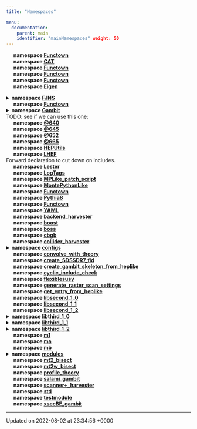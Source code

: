 ```yaml
---
title: "Namespaces"

menu:
  documentation:
    parent: main
    identifier: "mainNamespaces" weight: 50
---
```



&nbsp;&nbsp;&nbsp;&nbsp;&nbsp;<b>namespace <a href=/documentation/code/main/namespaces/namespacebackendinibit_1_1functown/>Functown<a></b><br>
&nbsp;&nbsp;&nbsp;&nbsp;&nbsp;<b>namespace <a href=/documentation/code/main/namespaces/namespacecat/>CAT<a></b><br>
&nbsp;&nbsp;&nbsp;&nbsp;&nbsp;<b>namespace <a href=/documentation/code/main/namespaces/namespacecolliderbit_1_1functown/>Functown<a></b><br>
&nbsp;&nbsp;&nbsp;&nbsp;&nbsp;<b>namespace <a href=/documentation/code/main/namespaces/namespacedarkbit_1_1functown/>Functown<a></b><br>
&nbsp;&nbsp;&nbsp;&nbsp;&nbsp;<b>namespace <a href=/documentation/code/main/namespaces/namespacedecaybit_1_1functown/>Functown<a></b><br>
&nbsp;&nbsp;&nbsp;&nbsp;&nbsp;<b>namespace <a href=/documentation/code/main/namespaces/namespaceeigen/>Eigen<a></b><br>
<details><summary><b>namespace <a href=/documentation/code/main/namespaces/namespacefjns/>FJNS<a></b></summary>
&nbsp;&nbsp;&nbsp;&nbsp;&nbsp;<b>namespace <a href=/documentation/code/main/namespaces/namespacefjns_1_1pseudojet/>PseudoJet<a></b><br></details>
&nbsp;&nbsp;&nbsp;&nbsp;&nbsp;<b>namespace <a href=/documentation/code/main/namespaces/namespaceflavbit_1_1functown/>Functown<a></b><br>
<details><summary><b>namespace <a href=/documentation/code/main/namespaces/namespacegambit/>Gambit<a></b><br>TODO: see if we can use this one: </summary>
&nbsp;&nbsp;&nbsp;&nbsp;&nbsp;<b>namespace <a href=/documentation/code/main/namespaces/namespacegambit_1_1alterbbn__2__2/>AlterBBN_2_2<a></b><br>
<details><summary><b>namespace <a href=/documentation/code/main/namespaces/namespacegambit_1_1backends/>Backends<a></b></summary>
&nbsp;&nbsp;&nbsp;&nbsp;&nbsp;<b>namespace <a href=/documentation/code/main/namespaces/namespacegambit_1_1backends_1_1alterbbn__2__2/>AlterBBN_2_2<a></b><br>
&nbsp;&nbsp;&nbsp;&nbsp;&nbsp;<b>namespace <a href=/documentation/code/main/namespaces/namespacegambit_1_1backends_1_1heplike__1__2/>HepLike_1_2<a></b><br>
<details><summary><b>namespace <a href=/documentation/code/main/namespaces/namespacegambit_1_1backends_1_1pythia__8__212/>Pythia_8_212<a></b></summary>
&nbsp;&nbsp;&nbsp;&nbsp;&nbsp;<b>namespace <a href=/documentation/code/main/namespaces/namespacegambit_1_1backends_1_1pythia__8__212_1_1pythia8/>Pythia8<a></b><br></details>
<details><summary><b>namespace <a href=/documentation/code/main/namespaces/namespacegambit_1_1backends_1_1gm2calc__1__2__0/>gm2calc_1_2_0<a></b></summary>
&nbsp;&nbsp;&nbsp;&nbsp;&nbsp;<b>namespace <a href=/documentation/code/main/namespaces/namespacegambit_1_1backends_1_1gm2calc__1__2__0_1_1gm2calc/>gm2calc<a></b><br></details>
<details><summary><b>namespace <a href=/documentation/code/main/namespaces/namespacegambit_1_1backends_1_1gm2calc__1__3__0/>gm2calc_1_3_0<a></b></summary>
&nbsp;&nbsp;&nbsp;&nbsp;&nbsp;<b>namespace <a href=/documentation/code/main/namespaces/namespacegambit_1_1backends_1_1gm2calc__1__3__0_1_1gm2calc/>gm2calc<a></b><br></details>
<details><summary><b>namespace <a href=/documentation/code/main/namespaces/namespacegambit_1_1backends_1_1vevacious__1__0/>vevacious_1_0<a></b></summary>
&nbsp;&nbsp;&nbsp;&nbsp;&nbsp;<b>namespace <a href=/documentation/code/main/namespaces/namespacegambit_1_1backends_1_1vevacious__1__0_1_1vevaciousplusplus/>VevaciousPlusPlus<a></b><br></details></details>
<details><summary><b>namespace <a href=/documentation/code/main/namespaces/namespacegambit_1_1colliderbit/>ColliderBit<a></b></summary>
&nbsp;&nbsp;&nbsp;&nbsp;&nbsp;<b>namespace <a href=/documentation/code/main/namespaces/namespacegambit_1_1colliderbit_1_1atlas/>ATLAS<a></b><br>ATLAS-specific efficiency and smearing functions for super fast detector simulation. <br>
&nbsp;&nbsp;&nbsp;&nbsp;&nbsp;<b>namespace <a href=/documentation/code/main/namespaces/namespacegambit_1_1colliderbit_1_1cms/>CMS<a></b><br>CMS-specific efficiency and smearing functions for super fast detector simulation. <br>
&nbsp;&nbsp;&nbsp;&nbsp;&nbsp;<b>namespace <a href=/documentation/code/main/namespaces/namespacegambit_1_1colliderbit_1_1eventconversion/>EventConversion<a></b><br></details>
<details><summary><b>namespace <a href=/documentation/code/main/namespaces/namespacegambit_1_1cosmobit/>CosmoBit<a></b></summary>
&nbsp;&nbsp;&nbsp;&nbsp;&nbsp;<b>namespace <a href=/documentation/code/main/namespaces/namespacegambit_1_1cosmobit_1_1cosmobit__utils/>CosmoBit_utils<a></b><br></details>
&nbsp;&nbsp;&nbsp;&nbsp;&nbsp;<b>namespace <a href=/documentation/code/main/namespaces/namespacegambit_1_1dres/>DRes<a></b><br>
&nbsp;&nbsp;&nbsp;&nbsp;&nbsp;<b>namespace <a href=/documentation/code/main/namespaces/namespacegambit_1_1darkages/>DarkAges<a></b><br>
<details><summary><b>namespace <a href=/documentation/code/main/namespaces/namespacegambit_1_1darkbit/>DarkBit<a></b></summary>
&nbsp;&nbsp;&nbsp;&nbsp;&nbsp;<b>namespace <a href=/documentation/code/main/namespaces/namespacegambit_1_1darkbit_1_1darkbit__utils/>DarkBit_utils<a></b><br>
&nbsp;&nbsp;&nbsp;&nbsp;&nbsp;<b>namespace <a href=/documentation/code/main/namespaces/namespacegambit_1_1darkbit_1_1decaychain/>DecayChain<a></b><br></details>
<details><summary><b>namespace <a href=/documentation/code/main/namespaces/namespacegambit_1_1decaybit/>DecayBit<a></b></summary>
&nbsp;&nbsp;&nbsp;&nbsp;&nbsp;<b>namespace <a href=/documentation/code/main/namespaces/namespacegambit_1_1decaybit_1_1mssm__h/>MSSM_H<a></b><br>
&nbsp;&nbsp;&nbsp;&nbsp;&nbsp;<b>namespace <a href=/documentation/code/main/namespaces/namespacegambit_1_1decaybit_1_1mssm__z/>MSSM_Z<a></b><br>
&nbsp;&nbsp;&nbsp;&nbsp;&nbsp;<b>namespace <a href=/documentation/code/main/namespaces/namespacegambit_1_1decaybit_1_1sm__z/>SM_Z<a></b><br></details>
&nbsp;&nbsp;&nbsp;&nbsp;&nbsp;<b>namespace <a href=/documentation/code/main/namespaces/namespacegambit_1_1diver__1__0__0/>Diver_1_0_0<a></b><br>
&nbsp;&nbsp;&nbsp;&nbsp;&nbsp;<b>namespace <a href=/documentation/code/main/namespaces/namespacegambit_1_1diver__1__0__2/>Diver_1_0_2<a></b><br>
&nbsp;&nbsp;&nbsp;&nbsp;&nbsp;<b>namespace <a href=/documentation/code/main/namespaces/namespacegambit_1_1diver__1__0__4/>Diver_1_0_4<a></b><br>
<details><summary><b>namespace <a href=/documentation/code/main/namespaces/namespacegambit_1_1flavbit/>FlavBit<a></b></summary>
&nbsp;&nbsp;&nbsp;&nbsp;&nbsp;<b>namespace <a href=/documentation/code/main/namespaces/namespacegambit_1_1flavbit_1_1boxes/>Boxes<a></b><br>
&nbsp;&nbsp;&nbsp;&nbsp;&nbsp;<b>namespace <a href=/documentation/code/main/namespaces/namespacegambit_1_1flavbit_1_1formfactors/>FormFactors<a></b><br>
&nbsp;&nbsp;&nbsp;&nbsp;&nbsp;<b>namespace <a href=/documentation/code/main/namespaces/namespacegambit_1_1flavbit_1_1loopfunctions/>LoopFunctions<a></b><br>
&nbsp;&nbsp;&nbsp;&nbsp;&nbsp;<b>namespace <a href=/documentation/code/main/namespaces/namespacegambit_1_1flavbit_1_1penguins/>Penguins<a></b><br>
&nbsp;&nbsp;&nbsp;&nbsp;&nbsp;<b>namespace <a href=/documentation/code/main/namespaces/namespacegambit_1_1flavbit_1_1vertices/>Vertices<a></b><br></details>
&nbsp;&nbsp;&nbsp;&nbsp;&nbsp;<b>namespace <a href=/documentation/code/main/namespaces/namespacegambit_1_1functorhelp/>FunctorHelp<a></b><br>Definitions of friend functions from above. <br>
&nbsp;&nbsp;&nbsp;&nbsp;&nbsp;<b>namespace <a href=/documentation/code/main/namespaces/namespacegambit_1_1gmpi/>GMPI<a></b><br>Forward declare MPI class. <br>
&nbsp;&nbsp;&nbsp;&nbsp;&nbsp;<b>namespace <a href=/documentation/code/main/namespaces/namespacegambit_1_1great/>GreAT<a></b><br>
<details><summary><b>namespace <a href=/documentation/code/main/namespaces/namespacegambit_1_1iniparser/>IniParser<a></b></summary>
&nbsp;&nbsp;&nbsp;&nbsp;&nbsp;<b>namespace <a href=/documentation/code/main/namespaces/namespacegambit_1_1iniparser_1_1types/>Types<a></b><br></details>
&nbsp;&nbsp;&nbsp;&nbsp;&nbsp;<b>namespace <a href=/documentation/code/main/namespaces/namespacegambit_1_1micromegas/>MicrOmegas<a></b><br>
&nbsp;&nbsp;&nbsp;&nbsp;&nbsp;<b>namespace <a href=/documentation/code/main/namespaces/namespacegambit_1_1models/>Models<a></b><br>
&nbsp;&nbsp;&nbsp;&nbsp;&nbsp;<b>namespace <a href=/documentation/code/main/namespaces/namespacegambit_1_1multinest/>MultiNest<a></b><br>
&nbsp;&nbsp;&nbsp;&nbsp;&nbsp;<b>namespace <a href=/documentation/code/main/namespaces/namespacegambit_1_1neutrinobit/>NeutrinoBit<a></b><br>
&nbsp;&nbsp;&nbsp;&nbsp;&nbsp;<b>namespace <a href=/documentation/code/main/namespaces/namespacegambit_1_1objectivesbit/>ObjectivesBit<a></b><br>
&nbsp;&nbsp;&nbsp;&nbsp;&nbsp;<b>namespace <a href=/documentation/code/main/namespaces/namespacegambit_1_1polychord__1__17__1/>PolyChord_1_17_1<a></b><br>
&nbsp;&nbsp;&nbsp;&nbsp;&nbsp;<b>namespace <a href=/documentation/code/main/namespaces/namespacegambit_1_1polychord__1__18__2/>PolyChord_1_18_2<a></b><br>
&nbsp;&nbsp;&nbsp;&nbsp;&nbsp;<b>namespace <a href=/documentation/code/main/namespaces/namespacegambit_1_1polychord__1__20__1/>PolyChord_1_20_1<a></b><br>
&nbsp;&nbsp;&nbsp;&nbsp;&nbsp;<b>namespace <a href=/documentation/code/main/namespaces/namespacegambit_1_1postprocessor/>PostProcessor<a></b><br>
&nbsp;&nbsp;&nbsp;&nbsp;&nbsp;<b>namespace <a href=/documentation/code/main/namespaces/namespacegambit_1_1precisionbit/>PrecisionBit<a></b><br>
&nbsp;&nbsp;&nbsp;&nbsp;&nbsp;<b>namespace <a href=/documentation/code/main/namespaces/namespacegambit_1_1printers/>Printers<a></b><br>Forward declaration. <br>
&nbsp;&nbsp;&nbsp;&nbsp;&nbsp;<b>namespace <a href=/documentation/code/main/namespaces/namespacegambit_1_1priors/>Priors<a></b><br>
<details><summary><b>namespace <a href=/documentation/code/main/namespaces/namespacegambit_1_1scanner/>Scanner<a></b></summary>
&nbsp;&nbsp;&nbsp;&nbsp;&nbsp;<b>namespace <a href=/documentation/code/main/namespaces/namespacegambit_1_1scanner_1_1errors/>Errors<a></b><br>
&nbsp;&nbsp;&nbsp;&nbsp;&nbsp;<b>namespace <a href=/documentation/code/main/namespaces/namespacegambit_1_1scanner_1_1plugins/>Plugins<a></b><br></details>
&nbsp;&nbsp;&nbsp;&nbsp;&nbsp;<b>namespace <a href=/documentation/code/main/namespaces/namespacegambit_1_1specbit/>SpecBit<a></b><br></details>
&nbsp;&nbsp;&nbsp;&nbsp;&nbsp;<b>namespace <a href=/documentation/code/main/namespaces/namespacegambit_1_1cosmobit_1_1_0d640/>@640<a></b><br>
&nbsp;&nbsp;&nbsp;&nbsp;&nbsp;<b>namespace <a href=/documentation/code/main/namespaces/namespacegambit_1_1cosmobit_1_1_0d645/>@645<a></b><br>
&nbsp;&nbsp;&nbsp;&nbsp;&nbsp;<b>namespace <a href=/documentation/code/main/namespaces/namespacegambit_1_1cosmobit_1_1_0d652/>@652<a></b><br>
&nbsp;&nbsp;&nbsp;&nbsp;&nbsp;<b>namespace <a href=/documentation/code/main/namespaces/namespacegambit_1_1darkbit_1_1_0d665/>@665<a></b><br>
&nbsp;&nbsp;&nbsp;&nbsp;&nbsp;<b>namespace <a href=/documentation/code/main/namespaces/namespaceheputils/>HEPUtils<a></b><br>
&nbsp;&nbsp;&nbsp;&nbsp;&nbsp;<b>namespace <a href=/documentation/code/main/namespaces/namespacelhef/>LHEF<a></b><br>Forward declaration to cut down on includes. <br>
&nbsp;&nbsp;&nbsp;&nbsp;&nbsp;<b>namespace <a href=/documentation/code/main/namespaces/namespacelester/>Lester<a></b><br>
&nbsp;&nbsp;&nbsp;&nbsp;&nbsp;<b>namespace <a href=/documentation/code/main/namespaces/namespacelogtags/>LogTags<a></b><br>
&nbsp;&nbsp;&nbsp;&nbsp;&nbsp;<b>namespace <a href=/documentation/code/main/namespaces/namespacemplike__patch__script/>MPLike_patch_script<a></b><br>
&nbsp;&nbsp;&nbsp;&nbsp;&nbsp;<b>namespace <a href=/documentation/code/main/namespaces/namespacemontepythonlike/>MontePythonLike<a></b><br>
&nbsp;&nbsp;&nbsp;&nbsp;&nbsp;<b>namespace <a href=/documentation/code/main/namespaces/namespaceprecisionbit_1_1functown/>Functown<a></b><br>
&nbsp;&nbsp;&nbsp;&nbsp;&nbsp;<b>namespace <a href=/documentation/code/main/namespaces/namespacepythia8/>Pythia8<a></b><br>
&nbsp;&nbsp;&nbsp;&nbsp;&nbsp;<b>namespace <a href=/documentation/code/main/namespaces/namespacespecbit_1_1functown/>Functown<a></b><br>
&nbsp;&nbsp;&nbsp;&nbsp;&nbsp;<b>namespace <a href=/documentation/code/main/namespaces/namespaceyaml/>YAML<a></b><br>
&nbsp;&nbsp;&nbsp;&nbsp;&nbsp;<b>namespace <a href=/documentation/code/main/namespaces/namespacebackend__harvester/>backend_harvester<a></b><br>
&nbsp;&nbsp;&nbsp;&nbsp;&nbsp;<b>namespace <a href=/documentation/code/main/namespaces/namespaceboost/>boost<a></b><br>
&nbsp;&nbsp;&nbsp;&nbsp;&nbsp;<b>namespace <a href=/documentation/code/main/namespaces/namespaceboss/>boss<a></b><br>
&nbsp;&nbsp;&nbsp;&nbsp;&nbsp;<b>namespace <a href=/documentation/code/main/namespaces/namespacecbgb/>cbgb<a></b><br>
&nbsp;&nbsp;&nbsp;&nbsp;&nbsp;<b>namespace <a href=/documentation/code/main/namespaces/namespacecollider__harvester/>collider_harvester<a></b><br>
<details><summary><b>namespace <a href=/documentation/code/main/namespaces/namespaceconfigs/>configs<a></b></summary>
&nbsp;&nbsp;&nbsp;&nbsp;&nbsp;<b>namespace <a href=/documentation/code/main/namespaces/namespaceconfigs_1_1example/>example<a></b><br>
&nbsp;&nbsp;&nbsp;&nbsp;&nbsp;<b>namespace <a href=/documentation/code/main/namespaces/namespaceconfigs_1_1example__1__234/>example_1_234<a></b><br>
&nbsp;&nbsp;&nbsp;&nbsp;&nbsp;<b>namespace <a href=/documentation/code/main/namespaces/namespaceconfigs_1_1gm2calc__1__2__0/>gm2calc_1_2_0<a></b><br>
&nbsp;&nbsp;&nbsp;&nbsp;&nbsp;<b>namespace <a href=/documentation/code/main/namespaces/namespaceconfigs_1_1gm2calc__1__3__0/>gm2calc_1_3_0<a></b><br>
&nbsp;&nbsp;&nbsp;&nbsp;&nbsp;<b>namespace <a href=/documentation/code/main/namespaces/namespaceconfigs_1_1heplike__1__2/>heplike_1_2<a></b><br>
&nbsp;&nbsp;&nbsp;&nbsp;&nbsp;<b>namespace <a href=/documentation/code/main/namespaces/namespaceconfigs_1_1pythia__8__212/>pythia_8_212<a></b><br>
&nbsp;&nbsp;&nbsp;&nbsp;&nbsp;<b>namespace <a href=/documentation/code/main/namespaces/namespaceconfigs_1_1pythia__8__212__nohepmc/>pythia_8_212_nohepmc<a></b><br>
&nbsp;&nbsp;&nbsp;&nbsp;&nbsp;<b>namespace <a href=/documentation/code/main/namespaces/namespaceconfigs_1_1vevacious__1__0/>vevacious_1_0<a></b><br></details>
&nbsp;&nbsp;&nbsp;&nbsp;&nbsp;<b>namespace <a href=/documentation/code/main/namespaces/namespaceconvolve__with__theory/>convolve_with_theory<a></b><br>
&nbsp;&nbsp;&nbsp;&nbsp;&nbsp;<b>namespace <a href=/documentation/code/main/namespaces/namespacecreate__sdssdr7__fid/>create_SDSSDR7_fid<a></b><br>
&nbsp;&nbsp;&nbsp;&nbsp;&nbsp;<b>namespace <a href=/documentation/code/main/namespaces/namespacecreate__gambit__skeleton__from__heplike/>create_gambit_skeleton_from_heplike<a></b><br>
&nbsp;&nbsp;&nbsp;&nbsp;&nbsp;<b>namespace <a href=/documentation/code/main/namespaces/namespacecyclic__include__check/>cyclic_include_check<a></b><br>
&nbsp;&nbsp;&nbsp;&nbsp;&nbsp;<b>namespace <a href=/documentation/code/main/namespaces/namespaceflexiblesusy/>flexiblesusy<a></b><br>
&nbsp;&nbsp;&nbsp;&nbsp;&nbsp;<b>namespace <a href=/documentation/code/main/namespaces/namespacegenerate__raster__scan__settings/>generate_raster_scan_settings<a></b><br>
&nbsp;&nbsp;&nbsp;&nbsp;&nbsp;<b>namespace <a href=/documentation/code/main/namespaces/namespaceget__entry__from__heplike/>get_entry_from_heplike<a></b><br>
&nbsp;&nbsp;&nbsp;&nbsp;&nbsp;<b>namespace <a href=/documentation/code/main/namespaces/namespacelibsecond__1__0/>libsecond_1_0<a></b><br>
&nbsp;&nbsp;&nbsp;&nbsp;&nbsp;<b>namespace <a href=/documentation/code/main/namespaces/namespacelibsecond__1__1/>libsecond_1_1<a></b><br>
&nbsp;&nbsp;&nbsp;&nbsp;&nbsp;<b>namespace <a href=/documentation/code/main/namespaces/namespacelibsecond__1__2/>libsecond_1_2<a></b><br>
<details><summary><b>namespace <a href=/documentation/code/main/namespaces/namespacelibthird__1__0/>libthird_1_0<a></b></summary>
&nbsp;&nbsp;&nbsp;&nbsp;&nbsp;<b>namespace <a href=/documentation/code/main/namespaces/namespacelibthird__1__0_1_1main/>main<a></b><br>
&nbsp;&nbsp;&nbsp;&nbsp;&nbsp;<b>namespace <a href=/documentation/code/main/namespaces/namespacelibthird__1__0_1_1sub__module/>sub_module<a></b><br></details>
<details><summary><b>namespace <a href=/documentation/code/main/namespaces/namespacelibthird__1__1/>libthird_1_1<a></b></summary>
&nbsp;&nbsp;&nbsp;&nbsp;&nbsp;<b>namespace <a href=/documentation/code/main/namespaces/namespacelibthird__1__1_1_1main/>main<a></b><br>
&nbsp;&nbsp;&nbsp;&nbsp;&nbsp;<b>namespace <a href=/documentation/code/main/namespaces/namespacelibthird__1__1_1_1sub__module/>sub_module<a></b><br></details>
<details><summary><b>namespace <a href=/documentation/code/main/namespaces/namespacelibthird__1__2/>libthird_1_2<a></b></summary>
&nbsp;&nbsp;&nbsp;&nbsp;&nbsp;<b>namespace <a href=/documentation/code/main/namespaces/namespacelibthird__1__2_1_1main/>main<a></b><br>
&nbsp;&nbsp;&nbsp;&nbsp;&nbsp;<b>namespace <a href=/documentation/code/main/namespaces/namespacelibthird__1__2_1_1sub__module/>sub_module<a></b><br></details>
&nbsp;&nbsp;&nbsp;&nbsp;&nbsp;<b>namespace <a href=/documentation/code/main/namespaces/namespacem1/>m1<a></b><br>
&nbsp;&nbsp;&nbsp;&nbsp;&nbsp;<b>namespace <a href=/documentation/code/main/namespaces/namespacema/>ma<a></b><br>
&nbsp;&nbsp;&nbsp;&nbsp;&nbsp;<b>namespace <a href=/documentation/code/main/namespaces/namespacemb/>mb<a></b><br>
<details><summary><b>namespace <a href=/documentation/code/main/namespaces/namespacemodules/>modules<a></b></summary>
&nbsp;&nbsp;&nbsp;&nbsp;&nbsp;<b>namespace <a href=/documentation/code/main/namespaces/namespacemodules_1_1active__cfg/>active_cfg<a></b><br>
&nbsp;&nbsp;&nbsp;&nbsp;&nbsp;<b>namespace <a href=/documentation/code/main/namespaces/namespacemodules_1_1classparse/>classparse<a></b><br>
&nbsp;&nbsp;&nbsp;&nbsp;&nbsp;<b>namespace <a href=/documentation/code/main/namespaces/namespacemodules_1_1classutils/>classutils<a></b><br>
&nbsp;&nbsp;&nbsp;&nbsp;&nbsp;<b>namespace <a href=/documentation/code/main/namespaces/namespacemodules_1_1exceptions/>exceptions<a></b><br>
&nbsp;&nbsp;&nbsp;&nbsp;&nbsp;<b>namespace <a href=/documentation/code/main/namespaces/namespacemodules_1_1filehandling/>filehandling<a></b><br>
&nbsp;&nbsp;&nbsp;&nbsp;&nbsp;<b>namespace <a href=/documentation/code/main/namespaces/namespacemodules_1_1funcparse/>funcparse<a></b><br>
&nbsp;&nbsp;&nbsp;&nbsp;&nbsp;<b>namespace <a href=/documentation/code/main/namespaces/namespacemodules_1_1funcutils/>funcutils<a></b><br>
&nbsp;&nbsp;&nbsp;&nbsp;&nbsp;<b>namespace <a href=/documentation/code/main/namespaces/namespacemodules_1_1gb/>gb<a></b><br>
&nbsp;&nbsp;&nbsp;&nbsp;&nbsp;<b>namespace <a href=/documentation/code/main/namespaces/namespacemodules_1_1infomsg/>infomsg<a></b><br>
&nbsp;&nbsp;&nbsp;&nbsp;&nbsp;<b>namespace <a href=/documentation/code/main/namespaces/namespacemodules_1_1utils/>utils<a></b><br></details>
&nbsp;&nbsp;&nbsp;&nbsp;&nbsp;<b>namespace <a href=/documentation/code/main/namespaces/namespacemt2__bisect/>mt2_bisect<a></b><br>
&nbsp;&nbsp;&nbsp;&nbsp;&nbsp;<b>namespace <a href=/documentation/code/main/namespaces/namespacemt2w__bisect/>mt2w_bisect<a></b><br>
&nbsp;&nbsp;&nbsp;&nbsp;&nbsp;<b>namespace <a href=/documentation/code/main/namespaces/namespaceprofile__theory/>profile_theory<a></b><br>
&nbsp;&nbsp;&nbsp;&nbsp;&nbsp;<b>namespace <a href=/documentation/code/main/namespaces/namespacesalami__gambit/>salami_gambit<a></b><br>
&nbsp;&nbsp;&nbsp;&nbsp;&nbsp;<b>namespace <a href=/documentation/code/main/namespaces/namespacescanner_09__harvester/>scanner+_harvester<a></b><br>
&nbsp;&nbsp;&nbsp;&nbsp;&nbsp;<b>namespace <a href=/documentation/code/main/namespaces/namespacestd/>std<a></b><br>
&nbsp;&nbsp;&nbsp;&nbsp;&nbsp;<b>namespace <a href=/documentation/code/main/namespaces/namespacetestmodule/>testmodule<a></b><br>
&nbsp;&nbsp;&nbsp;&nbsp;&nbsp;<b>namespace <a href=/documentation/code/main/namespaces/namespacexsecbe__gambit/>xsecBE_gambit<a></b><br>



-------------------------------

Updated on 2022-08-02 at 23:34:56 +0000
